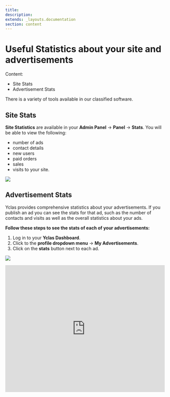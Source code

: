 ```yaml
---
title:
description:
extends: _layouts.documentation
section: content
---
```


# Useful Statistics about your site and advertisements
Content:
-   Site Stats
-   Advertisement Stats

There is a variety of tools available in our classified software. 

## Site Stats

**Site Statistics**  are available in your **Admin Panel** -> **Panel** -> **Stats**. You will be able to view the following: 

* number of ads
* contact details
* new users
* paid orders
* sales 
* visits to your site.

![](https://github.com/yclas/guides/blob/master/images/site-stats.png)

## Advertisement Stats

Yclas provides comprehensive statistics about your advertisements. If you publish an ad you can see the stats for that ad, such as the number of contacts and visits as well as the overall statistics about your ads.

**Follow these steps to see the stats of each of your advertisements:**

1.  Log in to your **Yclas Dashboard**.
2.  Click to the  **profile dropdown menu**  ->  **My Advertisements**.
3.  Click on the **stats** button next to each ad.

![](https://github.com/yclas/guides/blob/master/images/ad-stats.png)

<iframe width="100%" height="400px" src="https://www.youtube.com/embed/qTJevzcCipM" title="Yclas video" frameborder="0" allow="accelerometer; autoplay; clipboard-write; encrypted-media; gyroscope; picture-in-picture" allowfullscreen></iframe>



